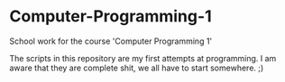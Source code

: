 Computer-Programming-1
======================

School work for the course 'Computer Programming 1'


The scripts in this repository are my first attempts at programming. I am aware that they are complete shit, we all have to start somewhere. ;)